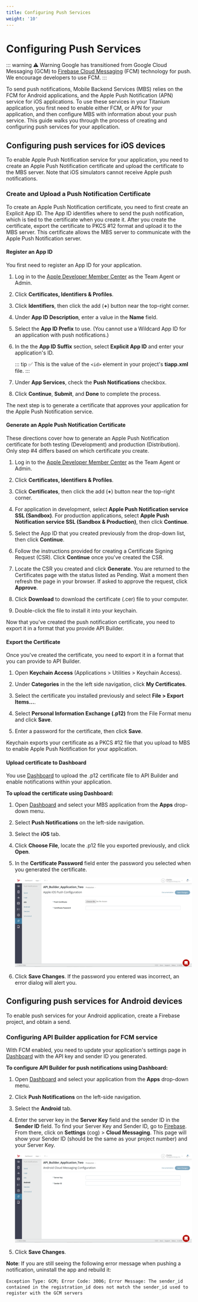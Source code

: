 ```yaml
---
title: Configuring Push Services
weight: '10'
---
```


# Configuring Push Services

::: warning ⚠️ Warning
Google has transitioned from Google Cloud Messaging (GCM) to [Firebase Cloud Messaging](http://firebase.google.com/docs/cloud-messaging/) (FCM) technology for push. We encourage developers to use FCM.
:::

To send push notifications, Mobile Backend Services (MBS) relies on the FCM for Android applications, and the Apple Push Notification (APN) service for iOS applications. To use these services in your Titanium application, you first need to enable either FCM, or APN for your application, and then configure MBS with information about your push service. This guide walks you through the process of creating and configuring push services for your application.

## Configuring push services for iOS devices

To enable Apple Push Notification service for your application, you need to create an Apple Push Notification certificate and upload the certificate to the MBS server. Note that iOS simulators cannot receive Apple push notifications.

### Create and Upload a Push Notification Certificate

To create an Apple Push Notification certificate, you need to first create an Explicit App ID. The App ID identifies where to send the push notification, which is tied to the certificate when you create it. After you create the certificate, export the certificate to PKCS #12 format and upload it to the MBS server. This certificate allows the MBS server to communicate with the Apple Push Notification server.

#### Register an App ID

You first need to register an App ID for your application.

1. Log in to the [Apple Developer Member Center](https://developer.apple.com/membercenter/) as the Team Agent or Admin.

2. Click **Certificates, Identifiers & Profiles**.

3. Click **Identifiers**, then click the add (**+**) button near the top-right corner.

4. Under **App ID Description**, enter a value in the **Name** field.

5. Select the **App ID Prefix** to use. (You cannot use a Wildcard App ID for an application with push notifications.)

6. In the the **App ID Suffix** section, select **Explicit App ID** and enter your application's ID.

    ::: tip ✅
    This is the value of the `<id>` element in your project's **tiapp.xml** file.
    :::

7. Under **App Services**, check the **Push Notifications** checkbox.

8. Click **Continue**, **Submit**, and **Done** to complete the process.

The next step is to generate a certificate that approves your application for the Apple Push Notification service.

#### Generate an Apple Push Notification Certificate

These directions cover how to generate an Apple Push Notification certificate for both testing (Development) and production (Distribution). Only step #4 differs based on which certificate you create.

1. Log in to the [Apple Developer Member Center](https://developer.apple.com/membercenter/) as the Team Agent or Admin.

2. Click **Certificates, Identifiers & Profiles**.

3. Click **Certificates**, then click the add (**+**) button near the top-right corner.

4. For application in development, select **Apple Push Notification service SSL (Sandbox)**. For production applications, select **Apple Push Notification service SSL (Sandbox & Production)**, then click **Continue**.

5. Select the App ID that you created previously from the drop-down list, then click **Continue**.

6. Follow the instructions provided for creating a Certificate Signing Request (CSR). Click **Continue** once you've created the CSR.

7. Locate the CSR you created and click **Generate**. You are returned to the Certificates page with the status listed as Pending. Wait a moment then refresh the page in your browser. If asked to approve the request, click **Approve**.

8. Click **Download** to download the certificate (.cer) file to your computer.

9. Double-click the file to install it into your keychain.

Now that you've created the push notification certificate, you need to export it in a format that you provide API Builder.

#### Export the Certificate

Once you've created the certificate, you need to export it in a format that you can provide to API Builder.

1. Open **Keychain Access** (Applications > Utilities > Keychain Access).

2. Under **Categories** in the the left side navigation, click **My Certificates**.

3. Select the certificate you installed previously and select **File > Export Items...**.

4. Select **Personal Information Exchange (.p12)** from the File Format menu and click **Save**.

5. Enter a password for the certificate, then click **Save**.

Keychain exports your certificate as a PKCS #12 file that you upload to MBS to enable Apple Push Notification for your application.

#### Upload certificate to Dashboard

You use [Dashboard](http://platform.appcelerator.com/) to upload the .p12 certificate file to API Builder and enable notifications within your application.

**To upload the certificate using Dashboard:**

1. Open [Dashboard](https://platform.appcelerator.com/) and select your MBS application from the **Apps** drop-down menu.

2. Select **Push Notifications** on the left-side navigation.

3. Select the **iOS** tab.

4. Click **Choose File**, locate the .p12 file you exported previously, and click **Open**.

5. In the **Certificate Password** field enter the password you selected when you generated the certificate.

    ![iOS_push_configuration_latest](./iOS_push_configuration_latest.png)
6. Click **Save Changes**. If the password you entered was incorrect, an error dialog will alert you.

## Configuring push services for Android devices

To enable push services for your Android application, create a Firebase project, and obtain a send.

### Configuring API Builder application for FCM service

With FCM enabled, you need to update your application's settings page in [Dashboard](https://platform.appcelerator.com/) with the API key and sender ID you generated.

**To configure API Builder for push notifications using Dashboard:**

1. Open [Dashboard](https://dashboard.appcelerator.com/) and select your application from the **Apps** drop-down menu.

2. Click **Push Notifications** on the left-side navigation.

3. Select the **Android** tab.

4. Enter the server key in the **Server Key** field and the sender ID in the **Sender ID** field. To find your Server Key and Sender ID, go to [Firebase](https://firebase.google.com/). From there, click on **Settings** (cog) > **Cloud Messaging**. This page will show your Sender ID (should be the same as your project number) and your Server Key.

    ![Android_cloud_messaging_conf_latest](./Android_cloud_messaging_conf_latest.png)
5. Click **Save Changes**.

**Note**: If you are still seeing the following error message when pushing a notification, uninstall the app and rebuild it:

```
Exception Type: GCM; Error Code: 3006; Error Message: The sender_id contained in the registration_id does not match the sender_id used to register with the GCM servers
```
